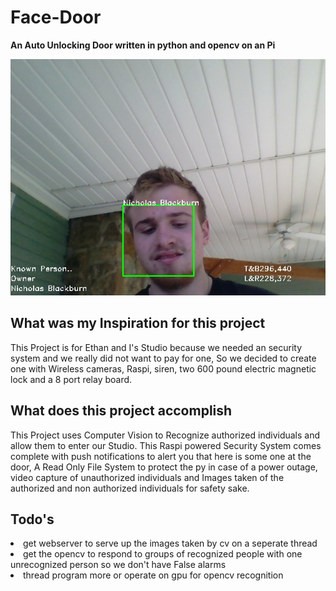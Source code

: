# Face-Door
**An Auto Unlocking Door written in python and opencv on an Pi**


![example](https://github.com/NicholasBlackburn1/Face-Door/blob/main/example1.jpg)


## What was my Inspiration for this project 
This Project is for Ethan and I's Studio because we needed an security system and we really did not want to pay for one, So we decided to create one with Wireless cameras, Raspi, siren, two 600 pound electric magnetic  lock and a 8 port relay board. 


## What does this project accomplish
This Project uses Computer Vision to Recognize authorized individuals and allow them to enter our Studio. This Raspi powered Security System comes complete with push notifications to alert you that here is some one at the door, A Read Only File System to protect the py in case of a power outage, video capture of unauthorized individuals and Images taken of the authorized and non authorized individuals for safety sake. 



## Todo's 

<li> get webserver to serve up the images taken by cv on a seperate thread </li>
<li> get the opencv to respond to groups of recognized people with one unrecognized person so we don't have False alarms </li>
<li> thread program more or operate on gpu for opencv recognition</li>